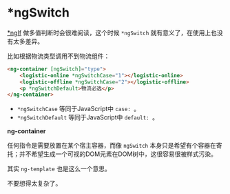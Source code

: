 # *ngSwitch

[*ngIf](ng-if.md) 做多值判断时会很难阅读，这个时候 `*ngSwitch` 就有意义了，在使用上也没有太多差异。

比如根据物流类型调用不到物流组件：

```html
<ng-container [ngSwitch]="type">
    <logistic-online *ngSwitchCase="1"></logistic-online>
    <logistic-offline *ngSwitchCase="2"></logistic-offline>
    <p *ngSwitchDefault>物流必选</p>
</ng-container>
```

+ `*ngSwitchCase` 等同于JavaScript中 `case: `。
+ `*ngSwitchDefault` 等同于JavaScript中 `default: `。

**ng-container**

任何指令是需要放置在某个宿主容器，而像 `ngSwitch` 本身只是希望有个容器在寄托；并不希望生成一个可视的DOM元素在DOM树中，这很容易很被样式污染。

其实 `ng-template` 也是这么一个意思。

不要想得太复杂了。
